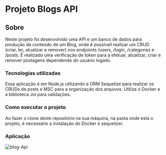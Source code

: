 <h1>Projeto Blogs API</h1>

<h2>Sobre</h2>

<p>Neste projeto foi desenvolvido uma API e um banco de dados para produção de conteúdo de um Blog, onde é possívell realizar um CRUD (criar, ler, atualizar e remover) nos endpoints /users, /login, /categories e /posts. É realizado uma verificação de token para a efetuar, atualizar, criar e remover postagens dependendo do usuário logado.</p>

<h3>Tecnologias utilizadas</h3>

<p>Essa aplicação é em Node.js utilizando a ORM Sequelize para realizar os CRUDs de posts e MSC para a organização dos arquivos. Utiliza o Docker e a biblioteca Joi para validações.</p>

<h3>Como executar o projeto</h3>

<p>Ao fazer o clone deste repositório na sua máquina, na pasta onde esta o projeto, é necessário a instalação do Docker e sequelizer.</p>

<h3>Aplicação</h3>

![blog-Api](https://user-images.githubusercontent.com/91297277/181383429-9acef562-d5e0-42b9-b344-7e6f223fb6c9.gif)
